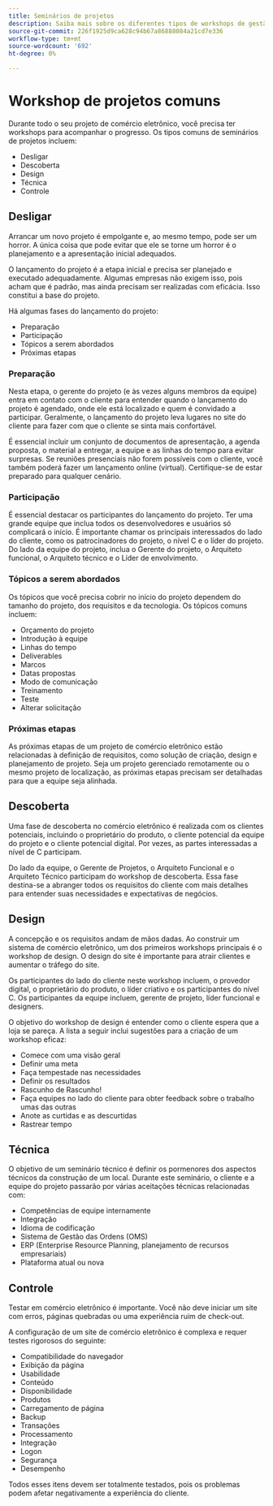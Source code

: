 ```yaml
---
title: Seminários de projetos
description: Saiba mais sobre os diferentes tipos de workshops de gestão comuns para projetos de comércio eletrônico.
source-git-commit: 226f1925d9ca628c94b67a86888084a21cd7e336
workflow-type: tm+mt
source-wordcount: '692'
ht-degree: 0%

---
```



# Workshop de projetos comuns

Durante todo o seu projeto de comércio eletrônico, você precisa ter workshops para acompanhar o progresso. Os tipos comuns de seminários de projetos incluem:

- Desligar
- Descoberta
- Design
- Técnica
- Controle

## Desligar

Arrancar um novo projeto é empolgante e, ao mesmo tempo, pode ser um horror. A única coisa que pode evitar que ele se torne um horror é o planejamento e a apresentação inicial adequados.

O lançamento do projeto é a etapa inicial e precisa ser planejado e executado adequadamente. Algumas empresas não exigem isso, pois acham que é padrão, mas ainda precisam ser realizadas com eficácia. Isso constitui a base do projeto.

Há algumas fases do lançamento do projeto:

- Preparação
- Participação
- Tópicos a serem abordados
- Próximas etapas

### Preparação

Nesta etapa, o gerente do projeto (e às vezes alguns membros da equipe) entra em contato com o cliente para entender quando o lançamento do projeto é agendado, onde ele está localizado e quem é convidado a participar. Geralmente, o lançamento do projeto leva lugares no site do cliente para fazer com que o cliente se sinta mais confortável.

É essencial incluir um conjunto de documentos de apresentação, a agenda proposta, o material a entregar, a equipe e as linhas do tempo para evitar surpresas. Se reuniões presenciais não forem possíveis com o cliente, você também poderá fazer um lançamento online (virtual). Certifique-se de estar preparado para qualquer cenário.

### Participação

É essencial destacar os participantes do lançamento do projeto. Ter uma grande equipe que inclua todos os desenvolvedores e usuários só complicará o início. É importante chamar os principais interessados do lado do cliente, como os patrocinadores do projeto, o nível C e o líder do projeto. Do lado da equipe do projeto, inclua o Gerente do projeto, o Arquiteto funcional, o Arquiteto técnico e o Líder de envolvimento.

### Tópicos a serem abordados

Os tópicos que você precisa cobrir no início do projeto dependem do tamanho do projeto, dos requisitos e da tecnologia. Os tópicos comuns incluem:

- Orçamento do projeto
- Introdução à equipe
- Linhas do tempo
- Deliverables
- Marcos
- Datas propostas
- Modo de comunicação
- Treinamento
- Teste
- Alterar solicitação

### Próximas etapas

As próximas etapas de um projeto de comércio eletrônico estão relacionadas à definição de requisitos, como solução de criação, design e planejamento de projeto. Seja um projeto gerenciado remotamente ou o mesmo projeto de localização, as próximas etapas precisam ser detalhadas para que a equipe seja alinhada.

## Descoberta

Uma fase de descoberta no comércio eletrônico é realizada com os clientes potenciais, incluindo o proprietário do produto, o cliente potencial da equipe do projeto e o cliente potencial digital. Por vezes, as partes interessadas a nível de C participam.

Do lado da equipe, o Gerente de Projetos, o Arquiteto Funcional e o Arquiteto Técnico participam do workshop de descoberta. Essa fase destina-se a abranger todos os requisitos do cliente com mais detalhes para entender suas necessidades e expectativas de negócios.

## Design

A concepção e os requisitos andam de mãos dadas. Ao construir um sistema de comércio eletrônico, um dos primeiros workshops principais é o workshop de design. O design do site é importante para atrair clientes e aumentar o tráfego do site.

Os participantes do lado do cliente neste workshop incluem, o provedor digital, o proprietário do produto, o líder criativo e os participantes do nível C. Os participantes da equipe incluem, gerente de projeto, líder funcional e designers.

O objetivo do workshop de design é entender como o cliente espera que a loja se pareça. A lista a seguir inclui sugestões para a criação de um workshop eficaz:

- Comece com uma visão geral
- Definir uma meta
- Faça tempestade nas necessidades
- Definir os resultados
- Rascunho de Rascunho!
- Faça equipes no lado do cliente para obter feedback sobre o trabalho umas das outras
- Anote as curtidas e as descurtidas
- Rastrear tempo

## Técnica

O objetivo de um seminário técnico é definir os pormenores dos aspectos técnicos da construção de um local. Durante este seminário, o cliente e a equipe do projeto passarão por várias aceitações técnicas relacionadas com:

- Competências de equipe internamente
- Integração
- Idioma de codificação
- Sistema de Gestão das Ordens (OMS)
- ERP (Enterprise Resource Planning, planejamento de recursos empresariais)
- Plataforma atual ou nova

## Controle

Testar em comércio eletrônico é importante. Você não deve iniciar um site com erros, páginas quebradas ou uma experiência ruim de check-out.

A configuração de um site de comércio eletrônico é complexa e requer testes rigorosos do seguinte:

- Compatibilidade do navegador
- Exibição da página
- Usabilidade
- Conteúdo
- Disponibilidade
- Produtos
- Carregamento de página
- Backup
- Transações
- Processamento
- Integração
- Logon
- Segurança
- Desempenho

Todos esses itens devem ser totalmente testados, pois os problemas podem afetar negativamente a experiência do cliente.

